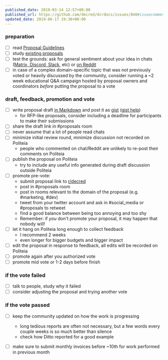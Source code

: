 ```yaml
---
published_date: 2019-03-14 12:57+00:00
published_url: https://github.com/decred/dcrdocs/issues/848#issuecomment-471795670
updated_date: 2019-06-17 19:30+00:00
---
```


### preparation

- [ ] read [Proposal Guidelines](https://docs.decred.org/governance/politeia/proposal-guidelines/)
- [ ] study [existing proposals](https://proposals.decred.org/)
- [ ] test the grounds: ask for general sentiment about your idea in chats ([Matrix, Discord, Slack](https://decred.org/community/), etc) or [on Reddit](https://www.reddit.com/r/decred/)
- [ ] in case of a complex domain-specific topic that was not previously voted or heavily discussed by the community, consider running a ~2 week educational Q&A campaign hosted by proposal owners and coordinators _before_ putting the proposal to a vote

### draft, feedback, promotion and vote

- [ ] write proposal draft [in Markdown](https://github.com/adam-p/markdown-here/wiki/Markdown-Cheatsheet) and post it as [gist](https://gist.github.com/) ([gist help](https://help.github.com/en/articles/about-gists))
  * for RFP-like proposals, consider including a deadline for participants to make their submissions
- [ ] share the draft link in #proposals room
- [ ] never assume that a lot of people read chats
- [ ] minimize initial review round, minimize discussion not recorded on Politeia
  * people who commented on chat/Reddit are unlikely to re-post their comments on Politeia
- [ ] publish the proposal on Politeia
  * try to include any useful info generated during draft discussion outside Politeia
- [ ] promote pre-vote:
  * submit proposal link to [r/decred](https://www.reddit.com/r/decred/)
  * post in #proposals room
  * post in rooms relevant to the domain of the proposal (e.g. #marketing, #dev)
  * tweet from your twitter account and ask in #social\_media or #proposals to retweet
  * find a good balance between being too annoying and too shy
  * Remember: if _you_ don't promote your proposal, it may happen that nobody will!
- [ ] let it hang on Politeia long enough to collect feedback
  * I recommend 2 weeks
  * even longer for bigger budgets and bigger impact
- [ ] edit the proposal in response to feedback, all edits will be recorded on Politeia
- [ ] promote again after you authorized vote
- [ ] promote mid vote or 1-2 days before finish

### if the vote failed

- [ ] talk to people, study why it failed
- [ ] consider adjusting the proposal and trying another vote

### if the vote passed

- [ ] keep the community updated on how the work is progressing
  * long tedious reports are often not necessary, but a few words every couple weeks is so much better than silence
  * check how Ditto reported for a good example
- [ ] make sure to submit monthly invoices before ~10th for work performed in previous month

